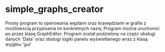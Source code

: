 # simple_graphs_creator
Prosty program to operowania węzłami oraz krawędziami w grafie z możilowscią przypisania im konkretnych nazw,
Program można uruchomić po przez klasę GraphEditor.
Program został podzielony na część obsługi danych 'Data' oraz obslugi logiki panelu wyświetlanego wraz z klasą wyjątku 'gui'
